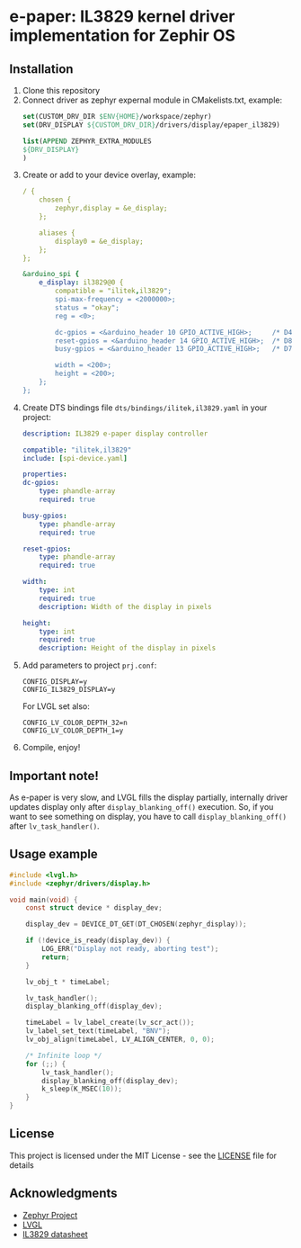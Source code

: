  # e-paper: IL3829 kernel driver implementation for Zephir OS

 ## Installation

 1. Clone this repository
 2. Connect driver as zephyr expernal module in CMakelists.txt, example:
    ```cmake
    set(CUSTOM_DRV_DIR $ENV{HOME}/workspace/zephyr)
    set(DRV_DISPLAY ${CUSTOM_DRV_DIR}/drivers/display/epaper_il3829)

    list(APPEND ZEPHYR_EXTRA_MODULES
    ${DRV_DISPLAY}
    )
    ```
3. Create or add to your device overlay, example:
    ```yaml
    / {
        chosen {
            zephyr,display = &e_display;
        };

        aliases {
            display0 = &e_display;
        };
    };

    &arduino_spi {
        e_display: il3829@0 {
            compatible = "ilitek,il3829";
            spi-max-frequency = <2000000>;
            status = "okay";
            reg = <0>;

            dc-gpios = <&arduino_header 10 GPIO_ACTIVE_HIGH>;     /* D4 */
            reset-gpios = <&arduino_header 14 GPIO_ACTIVE_HIGH>;  /* D8 */
            busy-gpios = <&arduino_header 13 GPIO_ACTIVE_HIGH>;   /* D7 */

            width = <200>;
            height = <200>;
        };
    };
    ```
4. Create DTS bindings file `dts/bindings/ilitek,il3829.yaml` in your project:
    ```yaml
    description: IL3829 e-paper display controller

    compatible: "ilitek,il3829"
    include: [spi-device.yaml]

    properties:
    dc-gpios:
        type: phandle-array
        required: true

    busy-gpios:
        type: phandle-array
        required: true

    reset-gpios:
        type: phandle-array
        required: true

    width:
        type: int
        required: true
        description: Width of the display in pixels

    height:
        type: int
        required: true
        description: Height of the display in pixels

    ```
5. Add parameters to project `prj.conf`:
    ```
    CONFIG_DISPLAY=y
    CONFIG_IL3829_DISPLAY=y
    ```
    For LVGL set also:
    ```
    CONFIG_LV_COLOR_DEPTH_32=n
    CONFIG_LV_COLOR_DEPTH_1=y
    ```
6. Compile, enjoy!

## Important note!
As e-paper is very slow, and LVGL fills the display partially, internally driver updates display only after `display_blanking_off()` execution. So, if you want to see something on display, you have to call `display_blanking_off()` after `lv_task_handler()`.

## Usage example
```c
#include <lvgl.h>
#include <zephyr/drivers/display.h>

void main(void) {
    const struct device * display_dev;

    display_dev = DEVICE_DT_GET(DT_CHOSEN(zephyr_display));

    if (!device_is_ready(display_dev)) {
        LOG_ERR("Display not ready, aborting test");
        return;
    }

    lv_obj_t * timeLabel;

    lv_task_handler();
    display_blanking_off(display_dev);

    timeLabel = lv_label_create(lv_scr_act());
    lv_label_set_text(timeLabel, "BNV");
    lv_obj_align(timeLabel, LV_ALIGN_CENTER, 0, 0);

    /* Infinite loop */
    for (;;) {
        lv_task_handler();
        display_blanking_off(display_dev);
        k_sleep(K_MSEC(10));
    }
}
```

## License

 This project is licensed under the MIT License - see the [LICENSE](LICENSE) file for details

## Acknowledgments

 * [Zephyr Project](https://www.zephyrproject.org/)
 * [LVGL](https://lvgl.io/)
 * [IL3829 datasheet](https://www.e-paper-display.com/IL3829d045.pdf)
